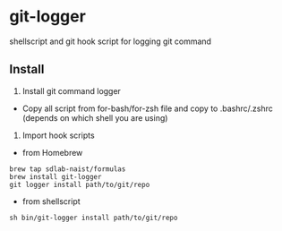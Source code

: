 # git-logger
shellscript and git hook script for logging git command

## Install
1. Install git command logger  
  * Copy all script from for-bash/for-zsh file and copy to .bashrc/.zshrc (depends on which shell you are using)
1. Import hook scripts
  * from Homebrew  
```
brew tap sdlab-naist/formulas  
brew install git-logger  
git logger install path/to/git/repo
```
  * from shellscript  
```
sh bin/git-logger install path/to/git/repo
```
